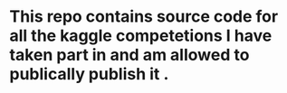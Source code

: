 # This repo contains source code for all the kaggle competetions I have taken part in and am allowed to publically publish it .
